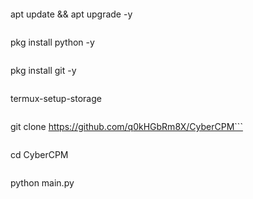 ```
```
apt update && apt upgrade -y

```
```
pkg install python -y

```
```
pkg install git -y

```
```
termux-setup-storage

```
```
git clone https://github.com/q0kHGbRm8X/CyberCPM```

```
```
cd CyberCPM

```
```
python main.py
